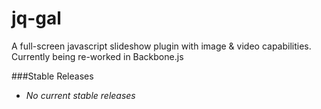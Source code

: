 jq-gal
======
A full-screen javascript slideshow plugin with image & video capabilities. Currently being re-worked in Backbone.js

###Stable Releases
* *No current stable releases*